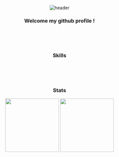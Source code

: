 <div align="center"> 

![header](https://capsule-render.vercel.app/api?type=cylinder&color=000000&height=120&section=header&text=7manwon&fontColor=ffffff&fontSize=70&animation=fadeIn&fontAlignY=55&desc=%20&descAlignY=62&descAlign=62)

### Welcome my github profile !

<br>
<br>
<br>

### Skills



<br>
<br>
<br>

### Stats

<img height=170 align="center" src="https://github-readme-stats.vercel.app/api?username=7manwon&rank_icon=github&hide_title=true&show_icons=true&icon_color=AD88C6" />

<img height=170 align="center" src="https://github-readme-stats.vercel.app/api/top-langs/?username=7manwon&layout=donut&hide_title=true" />


</div>
